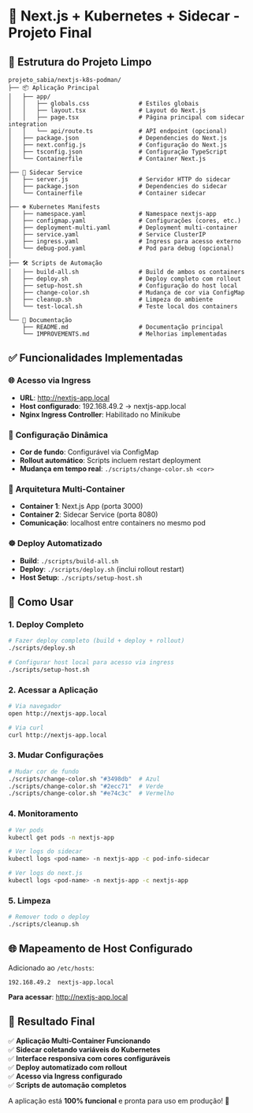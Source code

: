 # 🚀 Next.js + Kubernetes + Sidecar - Projeto Final

## 📁 Estrutura do Projeto Limpo

```
projeto_sabia/nextjs-k8s-podman/
├── 📦 Aplicação Principal
│   ├── app/
│   │   ├── globals.css              # Estilos globais
│   │   ├── layout.tsx               # Layout do Next.js
│   │   ├── page.tsx                 # Página principal com sidecar integration
│   │   └── api/route.ts             # API endpoint (opcional)
│   ├── package.json                 # Dependencies do Next.js
│   ├── next.config.js               # Configuração do Next.js
│   ├── tsconfig.json                # Configuração TypeScript
│   └── Containerfile                # Container Next.js
│
├── 🔧 Sidecar Service
│   ├── server.js                    # Servidor HTTP do sidecar
│   ├── package.json                 # Dependencies do sidecar
│   └── Containerfile                # Container sidecar
│
├── ☸️ Kubernetes Manifests
│   ├── namespace.yaml               # Namespace nextjs-app
│   ├── configmap.yaml               # Configurações (cores, etc.)
│   ├── deployment-multi.yaml        # Deployment multi-container
│   ├── service.yaml                 # Service ClusterIP
│   ├── ingress.yaml                 # Ingress para acesso externo
│   └── debug-pod.yaml               # Pod para debug (opcional)
│
├── 🛠️ Scripts de Automação
│   ├── build-all.sh                 # Build de ambos os containers
│   ├── deploy.sh                    # Deploy completo com rollout
│   ├── setup-host.sh                # Configuração do host local
│   ├── change-color.sh              # Mudança de cor via ConfigMap
│   ├── cleanup.sh                   # Limpeza do ambiente
│   └── test-local.sh                # Teste local dos containers
│
└── 📖 Documentação
    ├── README.md                    # Documentação principal
    └── IMPROVEMENTS.md              # Melhorias implementadas
```

## ✅ Funcionalidades Implementadas

### 🌐 **Acesso via Ingress**
- **URL**: http://nextjs-app.local
- **Host configurado**: 192.168.49.2 → nextjs-app.local
- **Nginx Ingress Controller**: Habilitado no Minikube

### 🎨 **Configuração Dinâmica**
- **Cor de fundo**: Configurável via ConfigMap
- **Rollout automático**: Scripts incluem restart deployment
- **Mudança em tempo real**: `./scripts/change-color.sh <cor>`

### 🐳 **Arquitetura Multi-Container**
- **Container 1**: Next.js App (porta 3000)
- **Container 2**: Sidecar Service (porta 8080)
- **Comunicação**: localhost entre containers no mesmo pod

### ☸️ **Deploy Automatizado**
- **Build**: `./scripts/build-all.sh`
- **Deploy**: `./scripts/deploy.sh` (inclui rollout restart)
- **Host Setup**: `./scripts/setup-host.sh`

## 🎯 Como Usar

### 1. **Deploy Completo**
```bash
# Fazer deploy completo (build + deploy + rollout)
./scripts/deploy.sh

# Configurar host local para acesso via ingress
./scripts/setup-host.sh
```

### 2. **Acessar a Aplicação**
```bash
# Via navegador
open http://nextjs-app.local

# Via curl
curl http://nextjs-app.local
```

### 3. **Mudar Configurações**
```bash
# Mudar cor de fundo
./scripts/change-color.sh "#3498db"  # Azul
./scripts/change-color.sh "#2ecc71"  # Verde
./scripts/change-color.sh "#e74c3c"  # Vermelho
```

### 4. **Monitoramento**
```bash
# Ver pods
kubectl get pods -n nextjs-app

# Ver logs do sidecar
kubectl logs <pod-name> -n nextjs-app -c pod-info-sidecar

# Ver logs do next.js
kubectl logs <pod-name> -n nextjs-app -c nextjs-app
```

### 5. **Limpeza**
```bash
# Remover todo o deploy
./scripts/cleanup.sh
```

## 🌐 **Mapeamento de Host Configurado**

Adicionado ao `/etc/hosts`:
```
192.168.49.2  nextjs-app.local
```

**Para acessar**: http://nextjs-app.local

## 🎉 **Resultado Final**

✅ **Aplicação Multi-Container Funcionando**  
✅ **Sidecar coletando variáveis do Kubernetes**  
✅ **Interface responsiva com cores configuráveis**  
✅ **Deploy automatizado com rollout**  
✅ **Acesso via Ingress configurado**  
✅ **Scripts de automação completos**  

A aplicação está **100% funcional** e pronta para uso em produção! 🚀